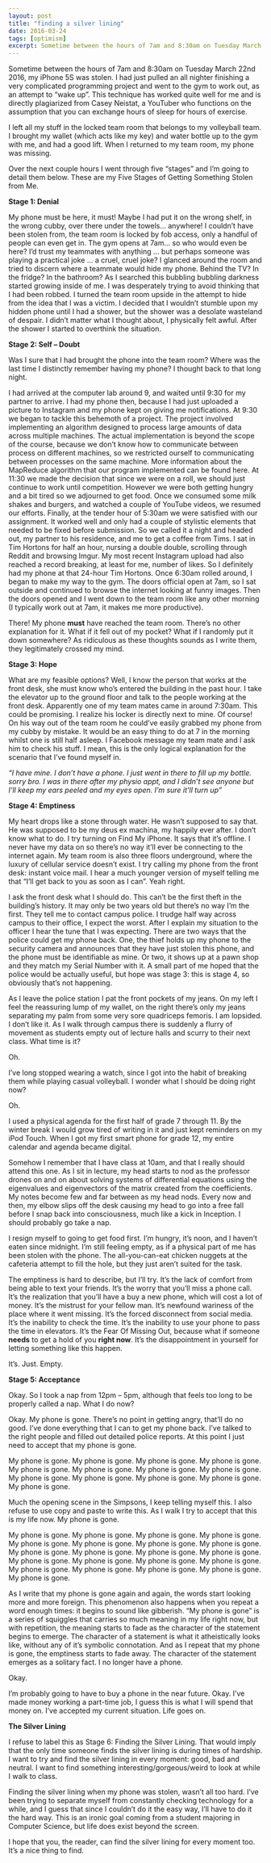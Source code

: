 ```yaml
---
layout: post
title: "finding a silver lining"
date: 2016-03-24
tags: [optimism]
excerpt: Sometime between the hours of 7am and 8:30am on Tuesday March 22nd 2016, my iPhone 5S was stolen.
---
```


Sometime between the hours of 7am and 8:30am on Tuesday March 22nd 2016, my iPhone 5S was stolen. I had just pulled an all nighter finishing a very complicated programming project and went to the gym to work out, as an attempt to “wake up”. This technique has worked quite well for me and is directly plagiarized from Casey Neistat, a YouTuber who functions on the assumption that you can exchange hours of sleep for hours of exercise.

I left all my stuff in the locked team room that belongs to my volleyball team. I brought my wallet (which acts like my key) and water bottle up to the gym with me, and had a good lift. When I returned to my team room, my phone was missing.

Over the next couple hours I went through five “stages” and I’m going to detail them below. These are my Five Stages of Getting Something Stolen from Me.

**Stage 1: Denial**

My phone must be here, it must! Maybe I had put it on the wrong shelf, in the wrong cubby, over there under the towels… anywhere! I couldn’t have been stolen from, the team room is locked by fob access, only a handful of people can even get in. The gym opens at 7am… so who would even be here? I’d trust my teammates with anything … but perhaps someone was playing a practical joke … a cruel, cruel joke? I glanced around the room and tried to discern where a teammate would hide my phone. Behind the TV? In the fridge? In the bathroom? As I searched this bubbling bubbling darkness started growing inside of me. I was desperately trying to avoid thinking that I had been robbed. I turned the team room upside in the attempt to hide from the idea that I was a victim. I decided that I wouldn’t stumble upon my hidden phone until I had a shower, but the shower was a desolate wasteland of despair. I didn’t matter what I thought about, I physically felt awful. After the shower I started to overthink the situation.

**Stage 2: Self – Doubt**

Was I sure that I had brought the phone into the team room? Where was the last time I distinctly remember having my phone? I thought back to that long night.

I had arrived at the computer lab around 9, and waited until 9:30 for my partner to arrive. I had my phone then, because I had just uploaded a picture to Instagram and my phone kept on giving me notifications. At 9:30 we began to tackle this behemoth of a project. The project involved implementing an algorithm designed to process large amounts of data across multiple machines. The actual implementation is beyond the scope of the course, because we don’t know how to communicate between process on different machines, so we restricted ourself to communicating between processes on the same machine. More information about the MapReduce algorithm that our program implemented can be found here. At 11:30 we made the decision that since we were on a roll, we should just continue to work until competition. However we were both getting hungry and a bit tired so we adjourned to get food. Once we consumed some milk shakes and burgers, and watched a couple of YouTube videos, we resumed our efforts. Finally, at the tender hour of 5:30am we were satisfied with our assignment. It worked well and only had a couple of stylistic elements that needed to be fixed before submission. So we called it a night and headed out, my partner to his residence, and me to get a coffee from Tims. I sat in Tim Hortons for half an hour, nursing a double double, scrolling through Reddit and browsing Imgur. My most recent Instagram upload had also reached a record breaking, at least for me, number of likes. So I definitely had my phone at that 24-hour Tim Hortons. Once 6:30am rolled around, I began to make my way to the gym. The doors official open at 7am, so I sat outside and continued to browse the internet looking at funny images. Then the doors opened and I went down to the team room like any other morning (I typically work out at 7am, it makes me more productive).

There! My phone **must** have reached the team room. There’s no other explanation for it. What if it fell out of my pocket? What if I randomly put it down somewhere? As ridiculous as these thoughts sounds as I write them, they legitimately crossed my mind.

**Stage 3: Hope**

What are my feasible options? Well, I know the person that works at the front desk, she must know who’s entered the building in the past hour. I take the elevator up to the ground floor and talk to the people working at the front desk. Apparently one of my team mates came in around 7:30am. This could be promising. I realize his locker is directly next to mine. Of course! On his way out of the team room he could’ve easily grabbed my phone from my cubby by mistake. It would be an easy thing to do at 7 in the morning whilst one is still half asleep. I Facebook message my team mate and I ask him to check his stuff. I mean, this is the only logical explanation for the scenario that I’ve found myself in.

_“I have mine. I don’t have a phone. I just went in there to fill up my bottle. sorry bro. I was in there after my physio appt, and I didn’t see anyone but I’ll keep my ears peeled and my eyes open. I’m sure it’ll turn up”_

**Stage 4: Emptiness**

My heart drops like a stone through water. He wasn’t supposed to say that. He was supposed to be my deus ex machina, my happily ever after. I don’t know what to do. I try turning on Find My iPhone. It says that it’s offline. I never have my data on so there’s no way it’ll ever be connecting to the internet again. My team room is also three floors underground, where the luxury of cellular service doesn’t exist. I try calling my phone from the front desk: instant voice mail. I hear a much younger version of myself telling me that “I’ll get back to you as soon as I can”. Yeah right.

I ask the front desk what I should do. This can’t be the first theft in the building’s history. It may only be two years old but there’s no way I’m the first. They tell me to contact campus police. I trudge half way across campus to their office, I expect the worst. After I explain my situation to the officer I hear the tune that I was expecting. There are two ways that the police could get my phone back. One, the thief holds up my phone to the security camera and announces that they have just stolen this phone, and the phone must be identifiable as mine. Or two, it shows up at a pawn shop and they match my Serial Number with it. A small part of me hoped that the police would be actually useful, but hope was stage 3: this is stage 4, so obviously that’s not happening.

As I leave the police station I pat the front pockets of my jeans. On my left I feel the reassuring lump of my wallet, on the right there’s only my jeans separating my palm from some very sore quadriceps femoris. I am lopsided. I don’t like it. As I walk through campus there is suddenly a flurry of movement as students empty out of lecture halls and scurry to their next class. What time is it?

Oh.

I’ve long stopped wearing a watch, since I got into the habit of breaking them while playing casual volleyball. I wonder what I should be doing right now?

Oh.

I used a physical agenda for the first half of grade 7 through 11. By the winter break I would grow tired of writing in it and just kept reminders on my iPod Touch. When I got my first smart phone for grade 12, my entire calendar and agenda became digital.

Somehow I remember that I have class at 10am, and that I really should attend this one. As I sit in lecture, my head starts to nod as the professor drones on and on about solving systems of differential equations using the eigenvalues and eigenvectors of the matrix created from the coefficients. My notes become few and far between as my head nods. Every now and then, my elbow slips off the desk causing my head to go into a free fall before I snap back into consciousness, much like a kick in Inception. I should probably go take a nap.

I resign myself to going to get food first. I’m hungry, it’s noon, and I haven’t eaten since midnight. I’m still feeling empty, as if a physical part of me has been stolen with the phone. The all-you-can-eat chicken nuggets at the cafeteria attempt to fill the hole, but they just aren’t suited for the task.

The emptiness is hard to describe, but I’ll try. It’s the lack of comfort from being able to text your friends. It’s the worry that you’ll miss a phone call. It’s the realization that you’ll have a buy a new phone, which will cost a lot of money. It’s the mistrust for your fellow man. It’s newfound wariness of the place where it went missing. It’s the forced disconnect from social media. It’s the inability to check the time. It’s the inability to use your phone to pass the time in elevators. It’s the Fear Of Missing Out, because what if someone **needs** to get a hold of you **right now**. It’s the disappointment in yourself for letting something like this happen.

It’s. Just. Empty.

**Stage 5: Acceptance**

Okay. So I took a nap from 12pm – 5pm, although that feels too long to be properly called a nap. What I do now?

Okay. My phone is gone. There’s no point in getting angry, that’ll do no good. I’ve done everything that I can to get my phone back. I’ve talked to the right people and filled out detailed police reports. At this point I just need to accept that my phone is gone.

My phone is gone. My phone is gone. My phone is gone. My phone is gone. My phone is gone. My phone is gone. My phone is gone. My phone is gone. My phone is gone. My phone is gone. My phone is gone. My phone is gone. My phone is gone.

Much the opening scene in the Simpsons, I keep telling myself this. I also refuse to use copy and paste to write this. As I walk I try to accept that this is my life now. My phone is gone.

My phone is gone. My phone is gone. My phone is gone. My phone is gone. My phone is gone. My phone is gone. My phone is gone. My phone is gone. My phone is gone. My phone is gone. My phone is gone. My phone is gone. My phone is gone. My phone is gone. My phone is gone. My phone is gone. My phone is gone. My phone is gone. My phone is gone. My phone is gone. My phone is gone.

As I write that my phone is gone again and again, the words start looking more and more foreign. This phenomenon also happens when you repeat a word enough times: it begins to sound like gibberish. “My phone is gone” is a series of squiggles that carries so much meaning in my life right now, but with repetition, the meaning starts to fade as the character of the statement begins to emerge. The character of a statement is what it atheistically looks like, without any of it’s symbolic connotation. And as I repeat that my phone is gone, the emptiness starts to fade away. The character of the statement emerges as a solitary fact. I no longer have a phone.

Okay.

I’m probably going to have to buy a phone in the near future. Okay. I’ve made money working a part-time job, I guess this is what I will spend that money on. I’ve accepted my current situation. Life goes on.

**The Silver Lining**

I refuse to label this as Stage 6: Finding the Silver Lining. That would imply that the only time someone finds the silver lining is during times of hardship. I want to try and find the silver lining in every moment: good, bad and neutral. I want to find something interesting/gorgeous/weird to look at while I walk to class.

Finding the silver lining when my phone was stolen, wasn’t all too hard. I’ve been trying to separate myself from constantly checking technology for a while, and I guess that since I couldn’t do it the easy way, I’ll have to do it the hard way. This is an ironic goal coming from a student majoring in Computer Science, but life does exist beyond the screen.

I hope that you, the reader, can find the silver lining for every moment too. It’s a nice thing to find.
